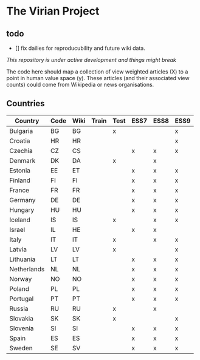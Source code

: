 # The Virian Project

## todo
- [] fix dailies for reproducubility and future wiki data.

*This repository is under active development and things might break*

The code here should map a collection of view weighted articles (X) to a point in human value space (y).
These articles (and their associated view counts) could come from Wikipedia or news organisations.


## Countries

| Country     | Code | Wiki | Train | Test | ESS7 | ESS8 | ESS9 |
|-------------|------|------|-------|------|------|------|------|
| Bulgaria    | BG   | BG   |       | x    |      |      | x    |
| Croatia     | HR   | HR   |       |      |      |      | x    |
| Czechia     | CZ   | CS   |       |      | x    | x    | x    |
| Denmark     | DK   | DA   |       | x    |      | x    |      | 
| Estonia     | EE   | ET   |       |      | x    | x    | x    |
| Finland     | FI   | FI   |       |      | x    | x    | x    |
| France      | FR   | FR   |       |      | x    | x    | x    |
| Germany     | DE   | DE   |       |      | x    | x    | x    |
| Hungary     | HU   | HU   |       |      | x    | x    | x    |
| Iceland     | IS   | IS   |       | x    |      | x    | x    |
| Israel      | IL   | HE   |       |      | x    | x    |      |
| Italy       | IT   | IT   |       | x    |      | x    | x    |
| Latvia      | LV   | LV   |       | x    |      |      | x    |
| Lithuania   | LT   | LT   |       |      | x    | x    | x    |
| Netherlands | NL   | NL   |       |      | x    | x    | x    |
| Norway      | NO   | NO   |       |      | x    | x    | x    |
| Poland      | PL   | PL   |       |      | x    | x    | x    |
| Portugal    | PT   | PT   |       |      | x    | x    | x    |
| Russia      | RU   | RU   |       | x    |      | x    |      |
| Slovakia    | SK   | SK   |       | x    |      |      | x    |
| Slovenia    | SI   | SI   |       |      | x    | x    | x    |
| Spain       | ES   | ES   |       |      | x    | x    | x    |
| Sweden      | SE   | SV   |       |      | x    | x    | x    |

